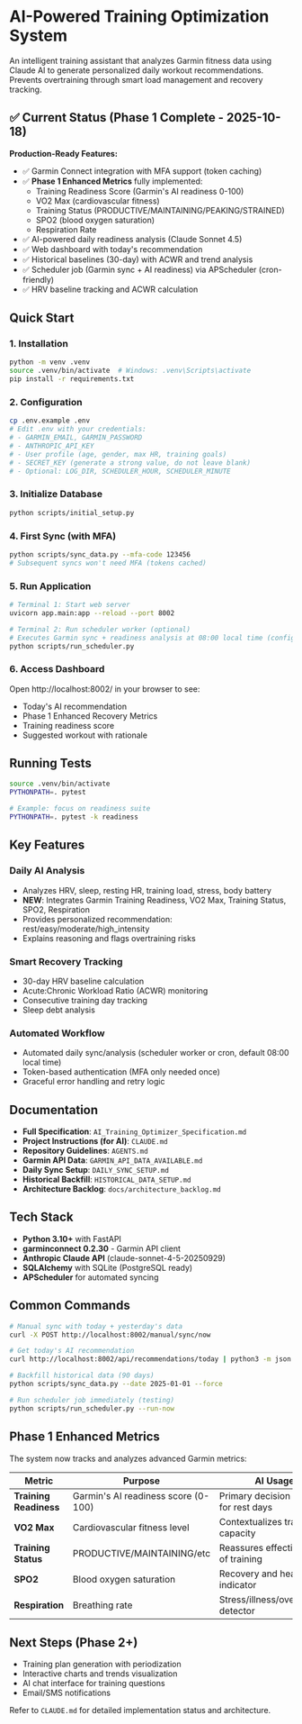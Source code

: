 # AI-Powered Training Optimization System

An intelligent training assistant that analyzes Garmin fitness data using Claude AI to generate personalized daily workout recommendations. Prevents overtraining through smart load management and recovery tracking.

## ✅ Current Status (Phase 1 Complete - 2025-10-18)

**Production-Ready Features:**
- ✅ Garmin Connect integration with MFA support (token caching)
- ✅ **Phase 1 Enhanced Metrics** fully implemented:
  - Training Readiness Score (Garmin's AI readiness 0-100)
  - VO2 Max (cardiovascular fitness)
  - Training Status (PRODUCTIVE/MAINTAINING/PEAKING/STRAINED)
  - SPO2 (blood oxygen saturation)
  - Respiration Rate
- ✅ AI-powered daily readiness analysis (Claude Sonnet 4.5)
- ✅ Web dashboard with today's recommendation
- ✅ Historical baselines (30-day) with ACWR and trend analysis
- ✅ Scheduler job (Garmin sync + AI readiness) via APScheduler (cron-friendly)
- ✅ HRV baseline tracking and ACWR calculation

## Quick Start

### 1. Installation

```bash
python -m venv .venv
source .venv/bin/activate  # Windows: .venv\Scripts\activate
pip install -r requirements.txt
```

### 2. Configuration

```bash
cp .env.example .env
# Edit .env with your credentials:
# - GARMIN_EMAIL, GARMIN_PASSWORD
# - ANTHROPIC_API_KEY
# - User profile (age, gender, max HR, training goals)
# - SECRET_KEY (generate a strong value, do not leave blank)
# - Optional: LOG_DIR, SCHEDULER_HOUR, SCHEDULER_MINUTE
```

### 3. Initialize Database

```bash
python scripts/initial_setup.py
```

### 4. First Sync (with MFA)

```bash
python scripts/sync_data.py --mfa-code 123456
# Subsequent syncs won't need MFA (tokens cached)
```

### 5. Run Application

```bash
# Terminal 1: Start web server
uvicorn app.main:app --reload --port 8002

# Terminal 2: Run scheduler worker (optional)
# Executes Garmin sync + readiness analysis at 08:00 local time (configurable).
python scripts/run_scheduler.py
```

### 6. Access Dashboard

Open http://localhost:8002/ in your browser to see:
- Today's AI recommendation
- Phase 1 Enhanced Recovery Metrics
- Training readiness score
- Suggested workout with rationale

## Running Tests

```bash
source .venv/bin/activate
PYTHONPATH=. pytest

# Example: focus on readiness suite
PYTHONPATH=. pytest -k readiness
```

## Key Features

### Daily AI Analysis
- Analyzes HRV, sleep, resting HR, training load, stress, body battery
- **NEW**: Integrates Garmin Training Readiness, VO2 Max, Training Status, SPO2, Respiration
- Provides personalized recommendation: rest/easy/moderate/high_intensity
- Explains reasoning and flags overtraining risks

### Smart Recovery Tracking
- 30-day HRV baseline calculation
- Acute:Chronic Workload Ratio (ACWR) monitoring
- Consecutive training day tracking
- Sleep debt analysis

### Automated Workflow
- Automated daily sync/analysis (scheduler worker or cron, default 08:00 local time)
- Token-based authentication (MFA only needed once)
- Graceful error handling and retry logic

## Documentation

- **Full Specification**: `AI_Training_Optimizer_Specification.md`
- **Project Instructions (for AI)**: `CLAUDE.md`
- **Repository Guidelines**: `AGENTS.md`
- **Garmin API Data**: `GARMIN_API_DATA_AVAILABLE.md`
- **Daily Sync Setup**: `DAILY_SYNC_SETUP.md`
- **Historical Backfill**: `HISTORICAL_DATA_SETUP.md`
- **Architecture Backlog**: `docs/architecture_backlog.md`

## Tech Stack

- **Python 3.10+** with FastAPI
- **garminconnect 0.2.30** - Garmin API client
- **Anthropic Claude API** (claude-sonnet-4-5-20250929)
- **SQLAlchemy** with SQLite (PostgreSQL ready)
- **APScheduler** for automated syncing

## Common Commands

```bash
# Manual sync with today + yesterday's data
curl -X POST http://localhost:8002/manual/sync/now

# Get today's AI recommendation
curl http://localhost:8002/api/recommendations/today | python3 -m json.tool

# Backfill historical data (90 days)
python scripts/sync_data.py --date 2025-01-01 --force

# Run scheduler job immediately (testing)
python scripts/run_scheduler.py --run-now
```

## Phase 1 Enhanced Metrics

The system now tracks and analyzes advanced Garmin metrics:

| Metric | Purpose | AI Usage |
|--------|---------|----------|
| **Training Readiness** | Garmin's AI readiness score (0-100) | Primary decision driver for rest days |
| **VO2 Max** | Cardiovascular fitness level | Contextualizes training capacity |
| **Training Status** | PRODUCTIVE/MAINTAINING/etc | Reassures effectiveness of training |
| **SPO2** | Blood oxygen saturation | Recovery and health indicator |
| **Respiration** | Breathing rate | Stress/illness/overtraining detector |

## Next Steps (Phase 2+)

- Training plan generation with periodization
- Interactive charts and trends visualization
- AI chat interface for training questions
- Email/SMS notifications

Refer to `CLAUDE.md` for detailed implementation status and architecture.
